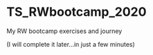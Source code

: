 # TS_RWbootcamp_2020
 My RW bootcamp exercises and journey 
 
 (I will complete it later...in just a few minutes)
